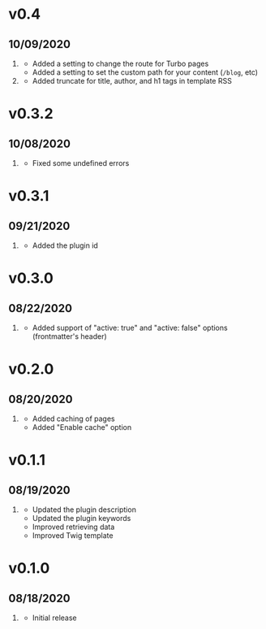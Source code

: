 # v0.4
## 10/09/2020

1. [](#new)
    * Added a setting to change the route for Turbo pages
    * Added a setting to set the custom path for your content (`/blog`, etc)
1. [](#improved)
    * Added truncate for title, author, and h1 tags in template RSS

# v0.3.2
## 10/08/2020

1. [](#bugfix)
    * Fixed some undefined errors

# v0.3.1
## 09/21/2020

1. [](#new)
    * Added the plugin id

# v0.3.0
## 08/22/2020

1. [](#new)
    * Added support of "active: true" and "active: false" options (frontmatter's header)

# v0.2.0
##  08/20/2020

1. [](#new)
    * Added caching of pages
    * Added "Enable cache" option

# v0.1.1
##  08/19/2020

1. [](#improved)
    * Updated the plugin description
    * Updated the plugin keywords
    * Improved retrieving data
    * Improved Twig template

# v0.1.0
##  08/18/2020

1. [](#new)
    * Initial release
